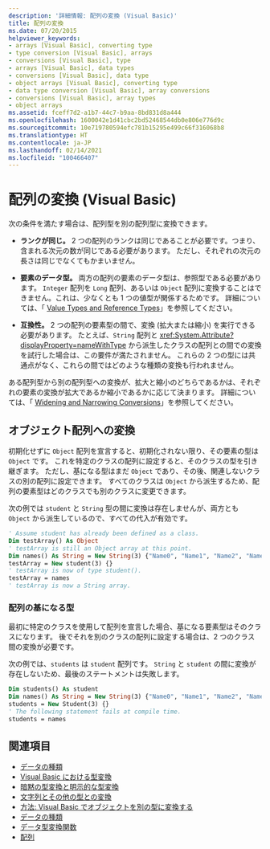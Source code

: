 ```yaml
---
description: '詳細情報: 配列の変換 (Visual Basic)'
title: 配列の変換
ms.date: 07/20/2015
helpviewer_keywords:
- arrays [Visual Basic], converting type
- type conversion [Visual Basic], arrays
- conversions [Visual Basic], type
- arrays [Visual Basic], data types
- conversions [Visual Basic], data type
- object arrays [Visual Basic], converting type
- data type conversion [Visual Basic], array conversions
- conversions [Visual Basic], array types
- object arrays
ms.assetid: fceff7d2-a1b7-44c7-b9aa-8bd831d8a444
ms.openlocfilehash: 1600042e1d41cbc2bd52468544db0e806e776d9c
ms.sourcegitcommit: 10e719780594efc781b15295e499c66f316068b8
ms.translationtype: HT
ms.contentlocale: ja-JP
ms.lasthandoff: 02/14/2021
ms.locfileid: "100466407"
---
```

# <a name="array-conversions-visual-basic"></a>配列の変換 (Visual Basic)

次の条件を満たす場合は、配列型を別の配列型に変換できます。  
  
- **ランクが同じ。** 2 つの配列のランクは同じであることが必要です。つまり、含まれる次元の数が同じである必要があります。 ただし、それぞれの次元の長さは同じでなくてもかまいません。  
  
- **要素のデータ型。** 両方の配列の要素のデータ型は、参照型である必要があります。 `Integer` 配列を `Long` 配列、あるいは `Object` 配列に変換することはできません。これは、少なくとも 1 つの値型が関係するためです。 詳細については、「 [Value Types and Reference Types](value-types-and-reference-types.md)」を参照してください。  
  
- **互換性。** 2 つの配列の要素型の間で、変換 (拡大または縮小) を実行できる必要があります。 たとえば、`String` 配列と <xref:System.Attribute?displayProperty=nameWithType> から派生したクラスの配列との間での変換を試行した場合は、この要件が満たされません。 これらの 2 つの型には共通点がなく、これらの間ではどのような種類の変換も行われません。  
  
 ある配列型から別の配列型への変換が、拡大と縮小のどちらであるかは、それぞれの要素の変換が拡大であるか縮小であるかに応じて決まります。 詳細については、「 [Widening and Narrowing Conversions](widening-and-narrowing-conversions.md)」を参照してください。  
  
## <a name="conversion-to-an-object-array"></a>オブジェクト配列への変換  

 初期化せずに `Object` 配列を宣言すると、初期化されない限り、その要素の型は `Object` です。 これを特定のクラスの配列に設定すると、そのクラスの型を引き継ぎます。 ただし、基になる型はまだ `Object` であり、その後、関連しないクラスの別の配列に設定できます。 すべてのクラスは `Object` から派生するため、配列の要素型はどのクラスでも別のクラスに変更できます。  
  
 次の例では `student` と `String` 型の間に変換は存在しませんが、両方とも `Object` から派生しているので、すべての代入が有効です。  
  
```vb  
' Assume student has already been defined as a class.  
Dim testArray() As Object  
' testArray is still an Object array at this point.  
Dim names() As String = New String(3) {"Name0", "Name1", "Name2", "Name3"}  
testArray = New student(3) {}  
' testArray is now of type student().  
testArray = names  
' testArray is now a String array.  
```  
  
### <a name="underlying-type-of-an-array"></a>配列の基になる型  

 最初に特定のクラスを使用して配列を宣言した場合、基になる要素型はそのクラスになります。 後でそれを別のクラスの配列に設定する場合は、2 つのクラス間の変換が必要です。  
  
 次の例では、`students` は `student` 配列です。 `String` と `student` の間に変換が存在しないため、最後のステートメントは失敗します。  
  
```vb  
Dim students() As student  
Dim names() As String = New String(3) {"Name0", "Name1", "Name2", "Name3"}  
students = New Student(3) {}  
' The following statement fails at compile time.  
students = names  
```  
  
## <a name="see-also"></a>関連項目

- [データの種類](index.md)
- [Visual Basic における型変換](type-conversions.md)
- [暗黙の型変換と明示的な型変換](implicit-and-explicit-conversions.md)
- [文字列とその他の型との変換](conversions-between-strings-and-other-types.md)
- [方法: Visual Basic でオブジェクトを別の型に変換する](how-to-convert-an-object-to-another-type.md)
- [データの種類](../../../language-reference/data-types/index.md)
- [データ型変換関数](../../../language-reference/functions/type-conversion-functions.md)
- [配列](../arrays/index.md)
